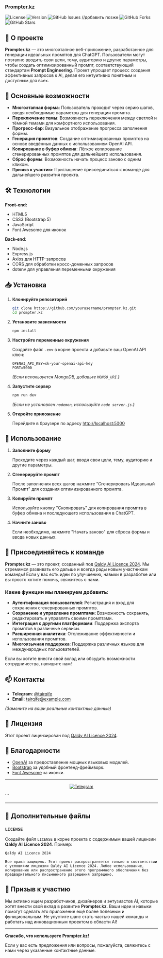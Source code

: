 ### Prompter.kz

![License](https://img.shields.io/badge/License-Qaldy_AI_License-blue.svg)
![Version](https://img.shields.io/badge/version-1.0.0-brightgreen.svg)
![GitHub Issues](https://img.shields.io/github/issues/yourusername/prompter.kz.svg) //добавить позже
![GitHub Forks](https://img.shields.io/github/forks/yourusername/prompter.kz.svg)
![GitHub Stars](https://img.shields.io/github/stars/yourusername/prompter.kz.svg)

## 🚀 О проекте

**Prompter.kz** — это многоэтапное веб-приложение, разработанное для генерации идеальных промптов для ChatGPT. Пользователи могут поэтапно вводить свои цели, тему, аудиторию и другие параметры, чтобы создать оптимизированный промпт, соответствующий стандартам **Prompt Engineering**. Проект упрощает процесс создания эффективных запросов к AI, делая его интуитивно понятным и доступным для всех.

## 🌟 Основные возможности

- **Многоэтапная форма**: Пользователь проходит через серию шагов, вводя необходимые параметры для генерации промпта.
- **Переключение темы**: Возможность переключения между светлой и тёмной темами для комфортного использования.
- **Прогресс-бар**: Визуальное отображение прогресса заполнения формы.
- **Генерация промптов**: Создание оптимизированных промптов на основе введённых данных с использованием OpenAI API.
- **Копирование в буфер обмена**: Лёгкое копирование сгенерированных промптов для дальнейшего использования.
- **Сброс формы**: Возможность начать процесс заново с одним кликом.
- **Призыв к участию**: Приглашение присоединиться к команде для дальнейшего развития проекта.

## 🛠 Технологии

**Front-end:**
- HTML5
- CSS3 (Bootstrap 5)
- JavaScript
- Font Awesome для иконок

**Back-end:**
- Node.js
- Express.js
- Axios для HTTP-запросов
- CORS для обработки кросс-доменных запросов
- dotenv для управления переменными окружения

## 📥 Установка

1. **Клонируйте репозиторий**

   ```bash
   git clone https://github.com/yourusername/prompter.kz.git
   cd prompter.kz
   ```

2. **Установите зависимости**

   ```bash
   npm install
   ```

3. **Настройте переменные окружения**

   Создайте файл `.env` в корне проекта и добавьте ваш OpenAI API ключ:

   ```env
   OPENAI_API_KEY=sk-your-openai-api-key
   PORT=5000
   ```

   *(Если используется MongoDB, добавьте `MONGO_URI`.)*

4. **Запустите сервер**

   ```bash
   npm run dev
   ```

   *(Если не установлен `nodemon`, используйте `node server.js`.)*

5. **Откройте приложение**

   Перейдите в браузере по адресу [http://localhost:5000](http://localhost:5000)

## 📝 Использование

1. **Заполните форму**

   Проходите через каждый шаг, вводя свои цели, тему, аудиторию и другие параметры.

2. **Сгенерируйте промпт**

   После заполнения всех шагов нажмите "Сгенерировать Идеальный Промпт" для создания оптимизированного промпта.

3. **Копируйте промпт**

   Используйте кнопку "Скопировать" для копирования промпта в буфер обмена и последующего использования в ChatGPT.

4. **Начните заново**

   Если необходимо, нажмите "Начать заново" для сброса формы и ввода новых данных.

## 🤝 Присоединяйтесь к команде

**Prompter.kz** — это проект, созданный под [Qaldy AI Licence 2024](LICENSE). Мы стремимся развивать его дальше и всегда рады новым участникам команды! Если у вас есть идеи по улучшению, навыки в разработке или вы просто хотите помочь, свяжитесь с нами.

### Какие функции мы планируем добавить:

- **Аутентификация пользователей**: Регистрация и вход для сохранения сгенерированных промптов.
- **Сохранение и управление промптами**: Возможность сохранять, редактировать и управлять своими промптами.
- **Интеграция с другими платформами**: Поддержка экспорта промптов в различные сервисы.
- **Расширенная аналитика**: Отслеживание эффективности и использования промптов.
- **Многоязычная поддержка**: Поддержка различных языков для международных пользователей.

Если вы хотите внести свой вклад или обсудить возможности сотрудничества, напишите нам!

## 📫 Контакты

- **Telegram**: [@tairqife](https://t.me/tairqife)
- **Email**: [tairqife@example.com](mailto:tairqife@example.com)

*(Замените на ваши реальные контактные данные)*

## 📄 Лицензия

Этот проект лицензирован под [Qaldy AI Licence 2024](LICENSE).

## 🎉 Благодарности

- [OpenAI](https://openai.com/) за предоставление мощных языковых моделей.
- [Bootstrap](https://getbootstrap.com/) за удобный фронтенд-фреймворк.
- [Font Awesome](https://fontawesome.com/) за иконки.

---

<p align="center">
  <a href="https://t.me/tairqife" target="_blank">
    <img src="https://img.icons8.com/color/48/000000/telegram-app.png" alt="Telegram">
  </a>
</p>
```

---

## 📄 Дополнительные файлы

### `LICENSE`

Создайте файл `LICENSE` в корне проекта с содержимым вашей лицензии **Qaldy AI Licence 2024**. Пример:

```plaintext
Qaldy AI Licence 2024

Все права защищены. Этот проект распространяется только в соответствии с условиями лицензии Qaldy AI Licence 2024. Любое использование, копирование или распространение этого программного обеспечения без предварительного письменного разрешения запрещено.
```

## 📢 Призыв к участию

Мы активно ищем разработчиков, дизайнеров и энтузиастов AI, которые хотят внести свой вклад в развитие **Prompter.kz**. Ваши идеи и навыки помогут сделать это приложение ещё более полезным и функциональным. Не упустите шанс стать частью нашей команды и работать над инновационным проектом в области AI!

---

**Спасибо, что используете Prompter.kz!**

Если у вас есть предложения или вопросы, пожалуйста, свяжитесь с нами через указанные контактные данные.

```

